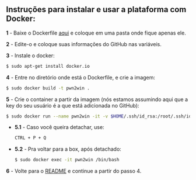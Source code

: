 ## Instruções para instalar e usar a plataforma com Docker:

**1** - Baixe o Dockerfile [aqui](https://static.pwn2win.party/Dockerfile) e coloque em uma pasta onde fique apenas ele.

**2** - Edite-o e coloque suas informações do GitHub nas variáveis.

**3** - Instale o docker:
```bash
$ sudo apt-get install docker.io
```

**4** - Entre no diretório onde está o Dockerfile, e crie a imagem:
```bash
$ sudo docker build -t pwn2win .
```

**5** - Crie o container a partir da imagem (nós estamos assumindo aqui que a key do seu usuário é a que está adicionada no GitHub):
```bash
$ sudo docker run --name pwn2win -it -v $HOME/.ssh/id_rsa:/root/.ssh/id_rsa pwn2win
```

 - **5.1** - Caso você queira detachar, use:

	```bash
	CTRL + P + Q
	```

 - **5.2** - Pra voltar para a box, após detachado:

	```bash
	$ sudo docker exec -it pwn2win /bin/bash
	```

**6** - Volte para o [README](README.pt.md) e continue a partir do passo 4.
 
 
